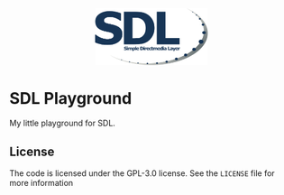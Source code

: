 <p align="center">
    <img src=".imgs/icon.png" width="200"/>
</p>

# SDL Playground 

My little playground for SDL.

## License

The code is licensed under the GPL-3.0 license. See the `LICENSE` file for more information
